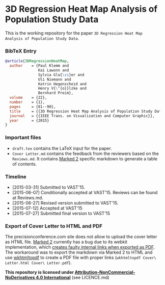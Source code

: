 # 3D Regression Heat Map Analysis of Population Study Data

This is the working repository for the paper `3D Regression Heat Map Analysis of Population Study Data`.

### BibTeX Entry
```bibtex
@article{3DRegressionHeatMap,
  author    = {Paul Klemm and
               Kai Lawonn and
               Sylvia Gla{\ss}er and
               Uli Niemann and
               Katrin Hegenscheid and
               Henry V{\"{o}}lzke and
               Bernhard Preim},
  volume    = {22},
  number    = {1},
  pages     = {81--90},
  title     = {{3D Regression Heat Map Analysis of Population Study Data}},
  journal   = {{IEEE Trans. on Visualization and Computer Graphic}},
  year      = {2015}
}
```
### Important files

- `draft.tex` contains the LaTeX input for the paper.
- `Cover Letter.md` contains the feedback from the reviewers based on the `Reviews.md`. It contains [Marked 2](http://marked2app.com/) specific markdown to generate a table of contents.

### Timeline

- [2015-03-31] Submitted to VAST'15.
- [2015-06-07] Conditionally accepted at VAST'15. Reviews can be found at Reviews.md.
- [2015-06-27] Revised version submitted to VAST'15.
- [2015-07-12] Accepted at VAST'15
- [2015-07-27] Submitted final version to VAST'15

### Export of Cover Letter to HTML and PDF

The precisionconference.com site does not allow to upload the cover letter as HTML file. [Marked 2](http://marked2app.com/) currently has a bug due to its webkit implementation, which [creates faulty internal links when exported as PDF](http://support.markedapp.com/discussions/questions/3598-saveexport-to-pdf-and-internal-links). The workaround was to export the markdown via Marked 2 to HTML and use [wkhtmltopdf](http://wkhtmltopdf.org/) to create a PDF file with proper links (`wkhtmltopdf Cover\ Letter.html Cover\ Letter.pdf`).

**This repository is licensed under [Attribution-NonCommercial-NoDerivatives 4.0 International](https://creativecommons.org/licenses/by-nc-nd/4.0/)** (see LICENCE.md)
